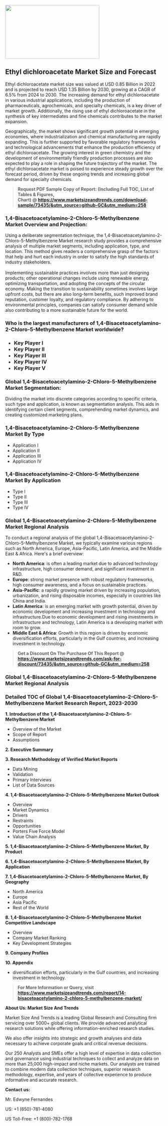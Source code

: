 <p><img class="alignnone size-medium wp-image-20088" src="https://ffe5etoiles.com/wp-content/uploads/2024/12/MST1-300x171.png" alt="" width="300" height="171" /></p><h2>Ethyl dichloroacetate Market Size and Forecast</h2><p>Ethyl dichloroacetate market size was valued at USD 0.85 Billion in 2022 and is projected to reach USD 1.35 Billion by 2030, growing at a CAGR of 6.5% from 2024 to 2030. The increasing demand for ethyl dichloroacetate in various industrial applications, including the production of pharmaceuticals, agrochemicals, and specialty chemicals, is a key driver of market growth. Additionally, the rising use of ethyl dichloroacetate in the synthesis of key intermediates and fine chemicals contributes to the market expansion.</p><p>Geographically, the market shows significant growth potential in emerging economies, where industrialization and chemical manufacturing are rapidly expanding. This is further supported by favorable regulatory frameworks and technological advancements that enhance the production efficiency of ethyl dichloroacetate. The growing interest in green chemistry and the development of environmentally friendly production processes are also expected to play a role in shaping the future trajectory of the market. The ethyl dichloroacetate market is poised to experience steady growth over the forecast period, driven by these ongoing trends and increasing global demand for specialty chemicals.</p></p><blockquote id="" class=""><strong>Request PDF Sample Copy of Report: (Including Full TOC, List of Tables &amp; Figures, Chart)&nbsp;@&nbsp;<strong><a href="https://www.marketsizeandtrends.com/download-sample/73435/&utm_source=github-GC&utm_medium=258" target="_blank">https://www.marketsizeandtrends.com/download-sample/73435/&utm_source=github-GC&utm_medium=258</a></strong></strong></blockquote><h3 id="" class="">1,4-Bisacetoacetylamino-2-Chloro-5-Methylbenzene Market&nbsp;Overview and Projection:</h3><p id="" class="">Using a deliberate segmentation technique, the 1,4-Bisacetoacetylamino-2-Chloro-5-Methylbenzene Market research study provides a comprehensive analysis of multiple market segments, including application, type, and location. This method gives readers a comprehensive grasp of the factors that help and hurt each industry in order to satisfy the high standards of industry stakeholders. <br /> <br />Implementing sustainable practices involves more than just designing products; other operational changes include using renewable energy, optimizing transportation, and adopting the concepts of the circular economy. Making the transition to sustainability sometimes involves large upfront costs, but there are also long-term benefits, such improved brand reputation, customer loyalty, and regulatory compliance. By adhering to environmental principles, companies can satisfy consumer demand while also contributing to a more sustainable future for the world.</p><h3 id="" class="">Who is the largest manufacturers of&nbsp;1,4-Bisacetoacetylamino-2-Chloro-5-Methylbenzene Market worldwide?</h3><h3 class=""><p><ul><li>Key Player I </li><li> Key Player II </li><li> Key Player III </li><li> Key Player IV </li><li> Key Player V</li></ul></p></h3><h3 id="" class="">Global&nbsp;1,4-Bisacetoacetylamino-2-Chloro-5-Methylbenzene Market Segmentation:</h3><p id="" class="">Dividing the market into discrete categories according to specific criteria, such type and application, is known as segmentation analysis. This aids in identifying certain client segments, comprehending market dynamics, and creating customized marketing plans.</p><h3 id="" class="">1,4-Bisacetoacetylamino-2-Chloro-5-Methylbenzene Market&nbsp;By Type</h3><p><p><ul><li>Application I</li><li> Application II</li><li> Application III</li><li> Application IV</p></li></ul></p></p><h3 id="" class="">1,4-Bisacetoacetylamino-2-Chloro-5-Methylbenzene Market&nbsp;By Application</h3><p class=""><p><ul><li>Type I</li><li> Type II</li><li> Type III</li><li> Type IV</li></ul></p></p><h3 id="" class="">Global 1,4-Bisacetoacetylamino-2-Chloro-5-Methylbenzene Market Regional Analysis</h3><p id="" class="">To conduct a regional analysis of the global 1,4-Bisacetoacetylamino-2-Chloro-5-Methylbenzene Market, we typically examine various regions such as North America, Europe, Asia-Pacific, Latin America, and the Middle East &amp; Africa. Here's a brief overview:</p><ul><li><strong>North America</strong>: is often a leading market due to advanced technology infrastructure, high consumer demand, and significant investment in R&amp;D.</li><li><strong>Europe</strong>: strong market presence with robust regulatory frameworks, high consumer awareness, and a focus on sustainable practices.</li><li><strong>Asia-Pacific</strong>: a rapidly growing market driven by increasing population, urbanization, and rising disposable incomes, especially in countries like China and India.</li><li><strong>Latin America</strong>: is an emerging market with growth potential, driven by economic development and increasing investment in technology and infrastructure.Due to economic development and rising investments in infrastructure and technology, Latin America is a developing market with room to grow.</li><li><strong>Middle East &amp; Africa</strong>: Growth in this region is driven by economic diversification efforts, particularly in the Gulf countries, and increasing investment in technology.</li></ul><blockquote id="" class=""><strong>Get a Discount On The Purchase Of This Report @ <strong><a href="https://www.marketsizeandtrends.com/ask-for-discount/73435/&utm_source=github-GC&utm_medium=258" target="_blank">https://www.marketsizeandtrends.com/ask-for-discount/73435/&utm_source=github-GC&utm_medium=258</a></strong></strong></blockquote><h3 id="" class="">Global 1,4-Bisacetoacetylamino-2-Chloro-5-Methylbenzene Market Regional Analysis</h3><h3 id="" class="">Detailed TOC of Global 1,4-Bisacetoacetylamino-2-Chloro-5-Methylbenzene Market Research Report, 2023-2030</h3><p id="" class=""><strong>1. Introduction of the 1,4-Bisacetoacetylamino-2-Chloro-5-Methylbenzene Market</strong></p><ul><li>Overview of the Market</li><li>Scope of Report</li><li>Assumptions</li></ul><p id="" class=""><strong>2. Executive Summary</strong></p><p id="" class=""><strong>3. Research Methodology of Verified Market Reports</strong></p><ul><li>Data Mining</li><li>Validation</li><li>Primary Interviews</li><li>List of Data Sources</li></ul><p id="" class=""><strong>4. 1,4-Bisacetoacetylamino-2-Chloro-5-Methylbenzene Market Outlook</strong></p><ul><li>Overview</li><li>Market Dynamics</li><li>Drivers</li><li>Restraints</li><li>Opportunities</li><li>Porters Five Force Model</li><li>Value Chain Analysis</li></ul><p id="" class=""><strong>5. 1,4-Bisacetoacetylamino-2-Chloro-5-Methylbenzene Market, By Product</strong></p><p id="" class=""><strong>6. 1,4-Bisacetoacetylamino-2-Chloro-5-Methylbenzene Market, By Application</strong></p><p id="" class=""><strong>7. 1,4-Bisacetoacetylamino-2-Chloro-5-Methylbenzene Market, By Geography</strong></p><ul><li>North America</li><li>Europe</li><li>Asia Pacific</li><li>Rest of the World</li></ul><p id="" class=""><strong>8. 1,4-Bisacetoacetylamino-2-Chloro-5-Methylbenzene Market Competitive Landscape</strong></p><ul><li>Overview</li><li>Company Market Ranking</li><li>Key Development Strategies</li></ul><p id="" class=""><strong>9. Company Profiles</strong></p><p id="" class=""><strong>10. Appendix</strong></p><ul><li>diversification efforts, particularly in the Gulf countries, and increasing investment in technology.</li></ul><blockquote id="" class=""><strong>For More Information or Query, visit <strong><strong><a href="https://www.marketsizeandtrends.com/report/14-bisacetoacetylamino-2-chloro-5-methylbenzene-market/" target="_blank">https://www.marketsizeandtrends.com/report/14-bisacetoacetylamino-2-chloro-5-methylbenzene-market/</a></strong></strong></strong></blockquote><p id="" class=""><strong>About Us: Market Size And Trends</strong></p><p id="" class="">Market Size And Trends is a leading Global Research and Consulting firm servicing over 5000+ global clients. We provide advanced analytical research solutions while offering information-enriched research studies.</p><p id="" class="">We also offer insights into strategic and growth analyses and data necessary to achieve corporate goals and critical revenue decisions.</p><p id="" class="">Our 250 Analysts and SMEs offer a high level of expertise in data collection and governance using industrial techniques to collect and analyze data on more than 25,000 high-impact and niche markets. Our analysts are trained to combine modern data collection techniques, superior research methodology, expertise, and years of collective experience to produce informative and accurate research.</p><p id="" class=""><strong>Contact us:</strong></p><p id="" class="">Mr. Edwyne Fernandes</p><p id="" class="">US: +1 (650)-781-4080</p><p id="" class="">US Toll-Free: +1 (800)-782-1768</p>
